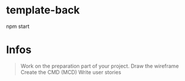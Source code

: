 # template-back

npm start

# Infos
> Work on the preparation part of your project.
Draw the wireframe
Create the CMD (MCD)
Write user stories
